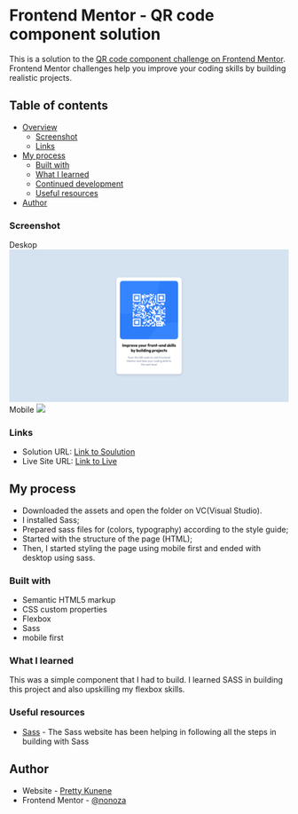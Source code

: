# Frontend Mentor - QR code component solution

This is a solution to the [QR code component challenge on Frontend Mentor](https://www.frontendmentor.io/challenges/qr-code-component-iux_sIO_H). Frontend Mentor challenges help you improve your coding skills by building realistic projects. 



## Table of contents

- [Overview](#overview)
  - [Screenshot](#screenshot)
  - [Links](#links)
- [My process](#my-process)
  - [Built with](#built-with)
  - [What I learned](#what-i-learned)
  - [Continued development](#continued-development)
  - [Useful resources](#useful-resources)
- [Author](#author)





### Screenshot
Deskop
![](./src/qr-comment-desktop.png)
Mobile
![](./src/qr-comment-mobile.png)




### Links

- Solution URL: [Link to Soulution](https://www.frontendmentor.io/solutions/qr-code-component-using-sass-D1pxDunfH-)
- Live Site URL: [Link to Live](https://nonoza.github.io/qr-component/)

## My process
- Downloaded the assets and open the folder on VC(Visual Studio).
- I installed Sass;
- Prepared sass files for (colors, typography) according to the style guide;
- Started with the structure of the page (HTML);
- Then, I started styling the page using mobile first and ended with desktop using sass.
 
### Built with

- Semantic HTML5 markup
- CSS custom properties
- Flexbox
- Sass
- mobile first




### What I learned

This was a simple component that I had to build. I learned SASS in building this project and also upskilling my flexbox skills.




### Useful resources

- [Sass](https://sass-lang.com/guide) - The Sass website has been helping in following all the steps in building with Sass




## Author

- Website - [Pretty Kunene](http://prettynkunene.co.za/)
- Frontend Mentor - [@nonoza](https://www.frontendmentor.io/profile/nonoza)




